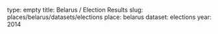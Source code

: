 type: empty
title: Belarus / Election Results
slug: places/belarus/datasets/elections
place: belarus
dataset: elections
year: 2014
